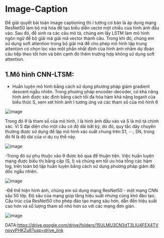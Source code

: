 # Image-Caption
Để giải quyết bài toán image captioning thì í tưởng cơ bản  là áp dụng mạng ResNet50 làm bộ mã hóa để tạo biểu diễn vectơ một chiều của hình ảnh đầu vào. Sau đó, để sinh ra các câu mô tả, chúng em lấy LSTM làm mô hình ngôn ngữ để bộ giải mã giải mã vector thành câu. Trong khi đó, chúng em sử dụng soft attention trong bộ giải mã để cho phép mô hình tập trung  attention có chọn lọc vào một phần nhất định của hình ảnh nhằm dự đoán câu tiếp theo tốt hơn và bên cạnh đó thêm trường hợp không sử dụng soft attention.
## 1.Mô hình CNN-LTSM:
- Huấn luyện mô hình bằng cách sử dụng phương pháp giảm gradient descent ngẫu nhiên. Trong phương pháp encoder-decoder, có khả năng hình ảnh được xác định bằng cách tối đa hóa hàm khả năng logarit của biểu thức S, xem xét hình ảnh I tương ứng và các tham số của mô hình θ
  
![image](https://github.com/user-attachments/assets/f4d88f58-9560-46ef-b1ed-7ad7109a151d)

Trong đó θ là tham số của mô hình, I là hình ảnh đầu vào và S là mô tả chính xác. Vì S đại diện cho một câu có độ dài bất kỳ, do đó, quy tắc dây chuyền thường được sử dụng để lập mô hình xác suất chung trên S1, ⋯, SN, trong đó N là độ dài của ví dụ cụ thể này.

![image](https://github.com/user-attachments/assets/f9974649-8aac-4447-932e-33bca532e92d)

-Trong đó sự phụ thuộc vào θ được bỏ qua để thuận tiện. Việc huấn luyện mạng được biểu thị bằng cặp (S, I) và chúng em tối ưu hóa tổng các hàm log, trên toàn bộ tập huấn luyện bằng cách sử dụng phương pháp giảm độ dốc ngẫu nhiên.

![image](https://github.com/user-attachments/assets/95f6c63d-c53e-43cf-b855-ec30f992edad)

-Để thể hiện hình ảnh, chúng em sử dụng mạng ResNet50 - một mạng CNN sâu 50 lớp. Độ sâu của mạng giúp tăng hiệu suất nhưng cũng khó đào tạo. Cấu trúc của ResNet50 cho phép đào tạo mạng sâu hơn, dẫn đến hiệu suất cao hơn và số lượng tham số nhỏ hơn so với các mạng đơn giản.

![image](https://github.com/user-attachments/assets/13729759-2194-4803-8a3e-7b91b8076970)

DATA:https://drive.google.com/drive/folders/15ULMU3CN3dT3LIU4FEX4TVnoyyPHKZu6?usp=drive_link
